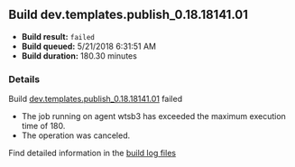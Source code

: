 ## Build dev.templates.publish_0.18.18141.01
- **Build result:** `failed`
- **Build queued:** 5/21/2018 6:31:51 AM
- **Build duration:** 180.30 minutes
### Details
Build [dev.templates.publish_0.18.18141.01](https://winappstudio.visualstudio.com/web/build.aspx?pcguid=a4ef43be-68ce-4195-a619-079b4d9834c2&builduri=vstfs%3a%2f%2f%2fBuild%2fBuild%2f25690) failed

+ The job running on agent wtsb3 has exceeded the maximum execution time of 180.
+ The operation was canceled.

Find detailed information in the [build log files](https://uwpctdiags.blob.core.windows.net/buildlogs/dev.templates.publish_0.18.18141.01_logs.zip)

